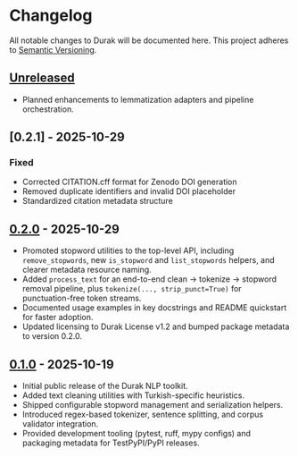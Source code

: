 # Changelog

All notable changes to Durak will be documented here. This project adheres to [Semantic Versioning](https://semver.org/).

## [Unreleased]

- Planned enhancements to lemmatization adapters and pipeline orchestration.

## [0.2.1] - 2025-10-29

### Fixed
- Corrected CITATION.cff format for Zenodo DOI generation
- Removed duplicate identifiers and invalid DOI placeholder
- Standardized citation metadata structure

## [0.2.0] - 2025-10-29

- Promoted stopword utilities to the top-level API, including `remove_stopwords`,
  new `is_stopword` and `list_stopwords` helpers, and clearer metadata resource naming.
- Added `process_text` for an end-to-end clean → tokenize → stopword removal pipeline,
  plus `tokenize(..., strip_punct=True)` for punctuation-free token streams.
- Documented usage examples in key docstrings and README quickstart for faster adoption.
- Updated licensing to Durak License v1.2 and bumped package metadata to version 0.2.0.

## [0.1.0] - 2025-10-19

- Initial public release of the Durak NLP toolkit.
- Added text cleaning utilities with Turkish-specific heuristics.
- Shipped configurable stopword management and serialization helpers.
- Introduced regex-based tokenizer, sentence splitting, and corpus validator integration.
- Provided development tooling (pytest, ruff, mypy configs) and packaging metadata for TestPyPI/PyPI releases.

[Unreleased]: https://github.com/fbkaragoz/durak/compare/v0.2.0...HEAD
[0.2.0]: https://github.com/fbkaragoz/durak/compare/v0.1.0...v0.2.0
[0.1.0]: https://github.com/fbkaragoz/durak/releases/tag/v0.1.0
